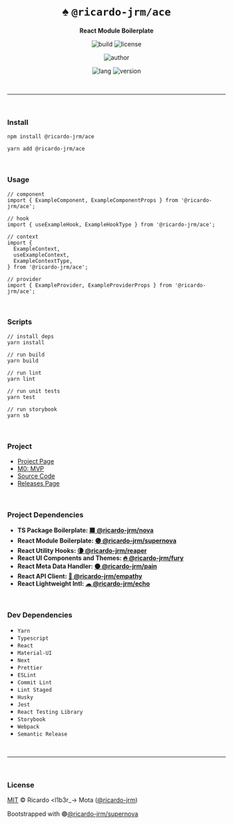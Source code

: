 <div align="center">

# ♠ `@ricardo-jrm/ace`

<b>React Module Boilerplate</b>

![build](https://img.shields.io/github/workflow/status/ricardo-jrm/ace/Continuous%20Integration?style=for-the-badge)
![license](https://img.shields.io/github/license/ricardo-jrm/ace?style=for-the-badge)

![author](<https://img.shields.io/badge/Author-Ricardo%20%3Cl1b3r__--%3E%20Mota%20(%40ricardo--jrm)-orange?style=for-the-badge>)

![lang](https://img.shields.io/github/languages/top/ricardo-jrm/ace?style=for-the-badge)
![version](https://img.shields.io/npm/v/@ricardo-jrm/ace?style=for-the-badge)

</div>

<br />

---

<br />

### <b>Install</b>

```tsx
npm install @ricardo-jrm/ace

yarn add @ricardo-jrm/ace
```

<br />

### <b>Usage</b>

```tsx
// component
import { ExampleComponent, ExampleComponentProps } from '@ricardo-jrm/ace';

// hook
import { useExampleHook, ExampleHookType } from '@ricardo-jrm/ace';

// context
import {
  ExampleContext,
  useExampleContext,
  ExampleContextType,
} from '@ricardo-jrm/ace';

// provider
import { ExampleProvider, ExampleProviderProps } from '@ricardo-jrm/ace';
```

<br />

### <b>Scripts</b>

```tsx
// install deps
yarn install

// run build
yarn build

// run lint
yarn lint

// run unit tests
yarn test

// run storybook
yarn sb
```

<br />

### <b>Project</b>

- [Project Page](https://l1b3r.notion.site/ace-afe5940ab5f94d78b74ab8a4f57a5cfb)
- [M0: MVP](https://l1b3r.notion.site/M0-MVP-aa4c364b30a64abb885bdbad77faa740)
- [Source Code](https://github.com/ricardo-jrm/ace)
- [Releases Page](https://github.com/ricardo-jrm/ace/releases)

<br />

### <b>Project Dependencies</b>

- <b>TS Package Boilerplate: [🟪 @ricardo-jrm/nova](https://github.com/ricardo-jrm/nova)</b>
- <b>React Module Boilerplate: [🟣 @ricardo-jrm/supernova](https://github.com/ricardo-jrm/supernova)</b>
- <b>React Utility Hooks: [🌘 @ricardo-jrm/reaper](https://github.com/ricardo-jrm/reaper)</b>
- <b>React UI Components and Themes: [🔥 @ricardo-jrm/fury](https://github.com/ricardo-jrm/fury)</b>
- <b>React Meta Data Handler: [⚫ @ricardo-jrm/pain](https://github.com/ricardo-jrm/pain)</b>
- <b>React API Client: [🌸 @ricardo-jrm/empathy](https://github.com/ricardo-jrm/empathy)</b>
- <b>React Lightweight Intl: [☁ @ricardo-jrm/echo](https://github.com/ricardo-jrm/echo)</b>

<br />

### <b>Dev Dependencies</b>

- `Yarn`
- `Typescript`
- `React`
- `Material-UI`
- `Next`
- `Prettier`
- `ESLint`
- `Commit Lint`
- `Lint Staged`
- `Husky`
- `Jest`
- `React Testing Library`
- `Storybook`
- `Webpack`
- `Semantic Release`

<br />

---

<br />

### <b>License</b>

[MIT](https://github.com/ricardo-jrm/ace/blob/main/LICENSE) © Ricardo <l1b3r\_-> Mota ([@ricardo-jrm](https://github.com/ricardo-jrm))

Bootstrapped with 🟣[@ricardo-jrm/supernova](https://github.com/ricardo-jrm/supernova)

<br />
